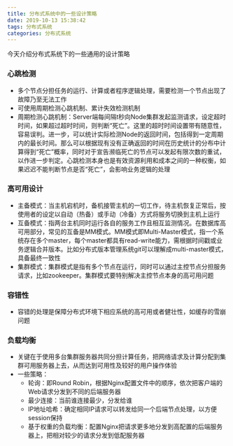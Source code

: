 ```yaml
---
title: 分布式系统中的一些设计策略
date: 2019-10-13 15:38:42
tags: 分布式系统
categories: 分布式系统
---
```

今天介绍分布式系统下的一些通用的设计策略

### 心跳检测
- 多个节点分担任务的运行、计算或者程序逻辑处理，需要检测一个节点出现了故障乃至无法工作
- 可使用周期检测心跳机制、累计失效检测机制
- 周期检测心跳机制：Server端每间隔t秒向Node集群发起监测请求，设定超时时间，如果超过超时时间，则判断“死亡”。这里的超时时间设置带有随意性，容易误判。进一步，可以统计实际检测Node的返回时间，包括得到一定周期内的最长时间。那么可以根据现有没有正确返回的时间在历史统计的分布中计算得到“死亡”概率，同时对于宣告濒临死亡的节点可以发起有限次数的重试，以作进一步判定。心跳检测本身也是有效资源利用和成本之间的一种权衡，如果迟迟不能判断节点是否“死亡”，会影响业务逻辑的处理

### 高可用设计
- 主备模式：当主机宕机时，备机接管主机的一切工作，待主机恢复正常后，按使用者的设定以自动（热备）或手动（冷备）方式将服务切换到主机上运行
- 互备模式：指两台主机同时运行各自的服务工作且相互监测情况。在数据库高可用部分，常见的互备是MM模式。MM模式即Multi-Master模式，指一个系统存在多个master，每个master都具有read-write能力，需根据时间戳或业务逻辑合并版本。比如分布式版本管理系统git可以理解成multi-master模式，具备最终一致性
- 集群模式：集群模式是指有多个节点在运行，同时可以通过主控节点分担服务请求，比如zookeeper。集群模式要特别解决主控节点本身的高可用问题

### 容错性
- 容错的处理是保障分布式环境下相应系统的高可用或者健壮性，如缓存的雪崩问题

### 负载均衡
- 关键在于使用多台集群服务器共同分担计算任务，把网络请求及计算分配到集群可用服务器上去，从而达到可用性及较好的用户操作体验
- 一些策略：
  - 轮询：即Round Robin，根据Nginx配置文件中的顺序，依次把客户端的Web请求分发到不同的后端服务器
  - 最少连接：当前谁连接最少，分发给谁
  - IP地址哈希：确定相同IP请求可以转发给同一个后端节点处理，以方便session保持
  - 基于权重的负载均衡：配置Nginx把请求更多地分发到高配置的后端服务器上，把相对较少的请求分发到低配服务器
